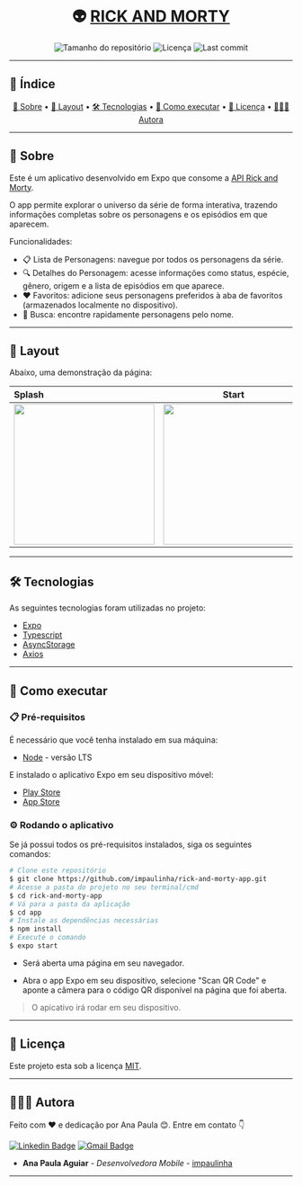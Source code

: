 <h1 align="center">
  👽 <a href="#" alt="Nome do Projeto">RICK AND MORTY</a>
</h1>

<p align="center">
  <img alt="Tamanho do repositório" src="https://img.shields.io/github/repo-size/impaulinha/rick-and-morty-app">
  <img alt="Licença" src="https://img.shields.io/github/license/impaulinha/rick-and-morty-app">
  <img alt="Last commit" src="https://img.shields.io/github/last-commit/impaulinha/rick-and-morty-app">
</p>

---

## 📑 Índice

<p align="center">
  <a href="#-sobre">📌 Sobre</a> • 
  <a href="#-layout">📸 Layout</a> • 
  <a href="#️-tecnologias">🛠️ Tecnologias</a> • 
  <a href="#-como-executar">🚀 Como executar</a> • 
  <a href="#-licença">📝 Licença</a> • 
  <a href="#-autora">👩🏻‍💻 Autora</a>
</p>

---

## 📌 Sobre

Este é um aplicativo desenvolvido em Expo que consome a [API Rick and Morty](https://rickandmortyapi.com/).

O app permite explorar o universo da série de forma interativa, trazendo informações completas sobre os personagens e os episódios em que aparecem.

Funcionalidades:

- 📋 Lista de Personagens: navegue por todos os personagens da série.
- 🔍 Detalhes do Personagem: acesse informações como status, espécie, gênero, origem e a lista de episódios em que aparece.
- ❤️ Favoritos: adicione seus personagens preferidos à aba de favoritos (armazenados localmente no dispositivo).
- 🔎 Busca: encontre rapidamente personagens pelo nome.

---

## 📸 Layout

Abaixo, uma demonstração da página:

Splash | Start | Personagens
:------ | :------: | ------:
<img src='https://github.com/user-attachments/assets/d1dda84a-19cb-415f-b5e4-862d8506010c' width=250/> | <img src='https://github.com/user-attachments/assets/4c9d53bc-004b-4cff-80a2-55968d7b5faf' width=250/> | <img src="https://github.com/user-attachments/assets/38ff1bea-8547-4b36-9b9a-bacfbc59e1ad" width=250/>


---

## 🛠️ Tecnologias

As seguintes tecnologias foram utilizadas no projeto:

- [Expo](https://expo.dev/) <!-- ou outra -->
- [Typescript](https://www.typescriptlang.org/)
- [AsyncStorage](https://react-native-async-storage.github.io/async-storage/)
- [Axios](https://axios-http.com/)

---

## 🚀 Como executar

### 📋 Pré-requisitos

É necessário que você tenha instalado em sua máquina:

- [Node](https://nodejs.org/en/) - versão LTS

E instalado o aplicativo Expo em seu dispositivo móvel:

- [Play Store](https://play.google.com/store/apps/details?id=host.exp.exponent) 
- [App Store](https://apps.apple.com/app/expo-go/id982107779)


### ⚙️ Rodando o aplicativo

Se já possui todos os pré-requisitos instalados, siga os seguintes comandos:

```bash
# Clone este repositório
$ git clone https://github.com/impaulinha/rick-and-morty-app.git
# Acesse a pasta do projeto no seu terminal/cmd
$ cd rick-and-morty-app
# Vá para a pasta da aplicação
$ cd app
# Instale as dependências necessárias
$ npm install
# Execute o comando
$ expo start
```

- Será aberta uma página em seu navegador.

- Abra o app Expo em seu dispositivo, selecione "Scan QR Code" e aponte a câmera para o código QR disponível na página que foi aberta.

> O apicativo irá rodar em seu dispositivo.
---

## 📝 Licença

Este projeto esta sob a licença [MIT](./LICENSE).

---

## 👩🏻‍💻 Autora

Feito com ❤️ e dedicação por Ana Paula 😊. Entre em contato 👇

[![Linkedin Badge](https://img.shields.io/badge/-Paulinha-blue?style=flat-square&logo=Linkedin&logoColor=white&link=https://www.linkedin.com/in/tgmarinho/)](https://www.linkedin.com/in/anapaula-aguiar/) 
[![Gmail Badge](https://img.shields.io/badge/-anaaguiar20016@gmail.com-c14438?style=flat-square&logo=Gmail&logoColor=white&link=mailto:tgmarinho@gmail.com)](mailto:anaaguiar20016@gmail.com)


- **Ana Paula Aguiar** - *Desenvolvedora Mobile* - [impaulinha](https://anapaulaaguiar.dev/)

---
